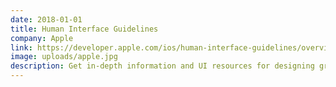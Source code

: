 ```yaml
---
date: 2018-01-01
title: Human Interface Guidelines
company: Apple
link: https://developer.apple.com/ios/human-interface-guidelines/overview/themes/
image: uploads/apple.jpg
description: Get in-depth information and UI resources for designing great apps that integrate seamlessly with Apple platforms.
---
```

